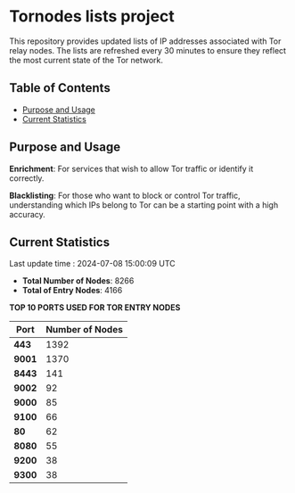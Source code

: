 # Tornodes lists project

This repository provides updated lists of IP addresses associated with Tor relay nodes. The lists are refreshed every 30 minutes to ensure they reflect the most current state of the Tor network.

## Table of Contents

- [Purpose and Usage](#purpose-and-usage)
- [Current Statistics](#current-statistics)


## Purpose and Usage

**Enrichment**: For services that wish to allow Tor traffic or identify it correctly.

**Blacklisting**: For those who want to block or control Tor traffic, understanding which IPs belong to Tor can be a starting point with a high accuracy.

## Current Statistics

Last update time : 2024-07-08 15:00:09 UTC

- **Total Number of Nodes**: 8266
- **Total of Entry Nodes**: 4166

**TOP 10 PORTS USED FOR TOR ENTRY NODES**

| **Port** | **Number of Nodes** |
|------|-----------------|
| **443**   | 1392  |
| **9001**   | 1370  |
| **8443**   | 141  |
| **9002**   | 92  |
| **9000**   | 85  |
| **9100**   | 66  |
| **80**   | 62  |
| **8080**   | 55  |
| **9200**   | 38  |
| **9300**   | 38  |

